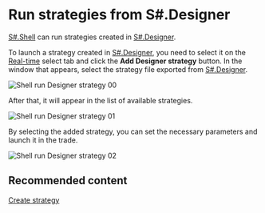 # Run strategies from S\#.Designer

[S\#.Shell](Shell.md) can run strategies created in [S\#.Designer](Designer.md).

To launch a strategy created in [S\#.Designer](Designer.md), you need to select it on the [Real\-time](Shell_RealTime.md) select tab and click the **Add Designer strategy** button. In the window that appears, select the strategy file exported from [S\#.Designer](Designer.md). 

![Shell run Designer strategy 00](~/images/Shell_run_Designer_strategy_00.png)

After that, it will appear in the list of available strategies.

![Shell run Designer strategy 01](~/images/Shell_run_Designer_strategy_01.png)

By selecting the added strategy, you can set the necessary parameters and launch it in the trade.

![Shell run Designer strategy 02](~/images/Shell_run_Designer_strategy_02.png)

## Recommended content

[Create strategy](Shell_custom_strategy.md)
